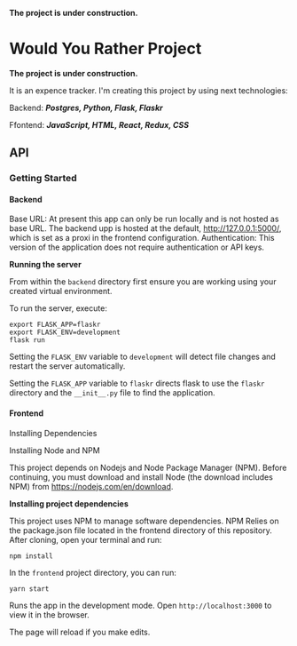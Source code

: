 **The project is under construction.**

# Would You Rather Project

**The project is under construction.**

It is an expence tracker.
I'm creating this project by using next technologies:

Backend:
**_Postgres, Python, Flask, Flaskr_**

Ffontend:
**_JavaScript, HTML, React, Redux, CSS_**

## API

### Getting Started

#### Backend

Base URL: At present this app can only be run locally and is not hosted as base URL. The backend upp is hosted at the default, http://127.0.0.1:5000/, which is set as a proxi in the frontend configuration.
Authentication: This version of the application does not require authentication or API keys.

**Running the server**

From within the `backend` directory first ensure you are working using your created virtual environment.

To run the server, execute:

```
export FLASK_APP=flaskr
export FLASK_ENV=development
flask run
```

Setting the `FLASK_ENV` variable to `development` will detect file changes and restart the server automatically.

Setting the `FLASK_APP` variable to `flaskr` directs flask to use the `flaskr` directory and the `__init__.py` file to find the application.

#### Frontend

Installing Dependencies

Installing Node and NPM

This project depends on Nodejs and Node Package Manager (NPM). Before continuing, you must download and install Node (the download includes NPM) from https://nodejs.com/en/download.

**Installing project dependencies**

This project uses NPM to manage software dependencies. NPM Relies on the package.json file located in the frontend directory of this repository. After cloning, open your terminal and run:

```
npm install
```

In the `frontend` project directory, you can run:

```
yarn start
```

Runs the app in the development mode.
Open `http://localhost:3000` to view it in the browser.

The page will reload if you make edits.
